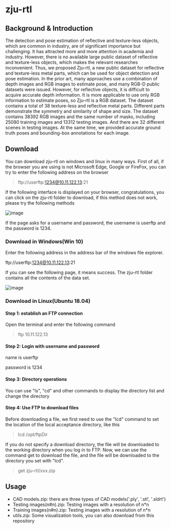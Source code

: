 # zju-rtl
## Background & Introduction
The detection and pose estimation of reflective and texture-less objects, which are common in industry, are of significant importance but challenging.
It has attracted more and more attention in academia and industry. However, there is no available large public dataset of reflective and texture-less objects, which makes the relevant researches inconvenient. Thus, we proposed Zju-rtl, a new public dataset for reflective and texture-less metal parts, which can be used for object detection and pose estimation. In the prior art, many approaches use a combination of depth images and RGB images to estimate pose, and many RGB-D public datasets were issued. However, for reflective objects, it is difficult to acquire accurate depth information. It is more applicable to use only RGB information to estimate poses, so Zju-rtl is a RGB dataset. The dataset contains a total of 38 texture-less and reflective metal parts. Different parts demonstrate the symmetry and similarity of shape and size. The dataset contains 38392 RGB images and the same number of masks, including 25080 training images and 13312 testing images. And there are 32 different scenes in testing images. At the same time, we provided accurate ground truth poses and bounding-box annotations for each image. 

## Download
You can download zju-rtl on windows and linux in many ways.
First of all, if the browser you are using is not Microsoft Edge, Google or FireFox, you can try to enter the following address on the browser

> ftp://userftp:1234@10.11.122.13:21

If the following interface is displayed on your browser, congratulations, you can click on the zju-rtl folder to download, if this method does not work, please try the following methods

![image](https://user-images.githubusercontent.com/60084969/140631663-623f69e7-339f-42f5-9897-c3670dcea610.png)

If the page asks for a username and password, the username is userftp and the password is 1234.

### Download in Windows(Win 10)
Enter the following address in the address bar of the windows file explorer.

ftp://userftp:1234@10.11.122.13:21

If you can see the following page, it means success. The zju-rtl folder contains all the contents of the data set.

![image](https://user-images.githubusercontent.com/60084969/140631787-593cb14c-97af-4f7b-b1d6-b19f22e45bad.png)

### Download in Linux(Ubuntu 18.04)
#### Step 1: establish an FTP connection
Open the terminal and enter the following command
> ftp 10.11.122.13
#### Step 2: Login with username and password
name is userftp

password is 1234
#### Step 3: Directory operations
You can use "ls", "cd" and other commands to display the directory list and change the directory

#### Step 4: Use FTP to download files
Before downloading a file, we first need to use the "lcd" command to set the location of the local acceptance directory, like this

> lcd /opt/ftpDir

If you do not specify a download directory, the file will be downloaded to the working directory when you log in to FTP.
Now, we can use the command get to download the file, and the file will be downloaded to the directory you set with "lcd".
> get zju-rtl/xxx.zip
## Usage
* CAD models.zip: there are three types of CAD models('.ply', '.stl', '.sldrt')
* Testing images(n#n).zip: Testing images with a resolution of n*n
* Training images(n#n).zip: Testing images with a resolution of n*n
* utils.zip: Some visualization tools, you can also download from this repository
